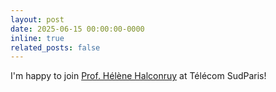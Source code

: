 ```yaml
---
layout: post
date: 2025-06-15 00:00:00-0000
inline: true
related_posts: false
---
```


I'm happy to join <a href="https://sites.google.com/view/helene-halconruy-math/home">Prof. Hélène Halconruy</a> at Télécom SudParis!